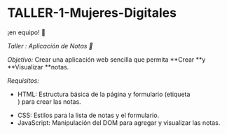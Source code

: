 # TALLER-1-Mujeres-Digitales

¡en equipo! 🚀

*Taller : Aplicación de Notas 📝*

*Objetivo:* Crear una aplicación web sencilla que permita **Crear **y **Visualizar **notas.

*Requisitos:*

- HTML: Estructura básica de la página y formulario (etiqueta <form>) para crear las notas.
- CSS: Estilos para la lista de notas y el formulario.
- JavaScript: Manipulación del DOM para agregar y visualizar las notas.

